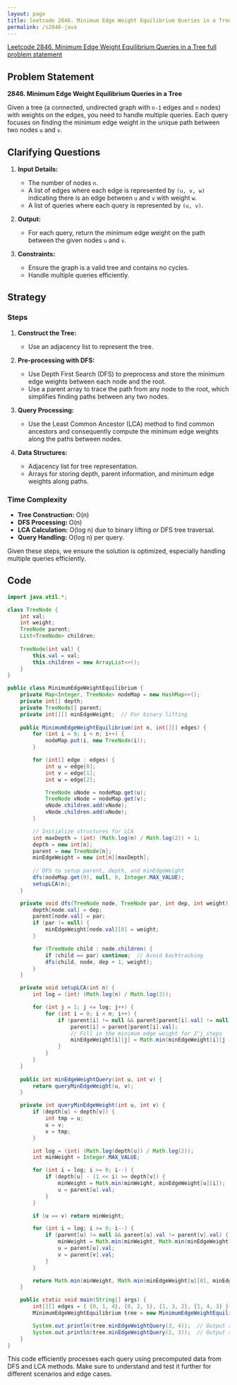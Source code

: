 ```yaml
---
layout: page
title: leetcode 2846. Minimum Edge Weight Equilibrium Queries in a Tree
permalink: /s2846-java
---
```

[Leetcode 2846. Minimum Edge Weight Equilibrium Queries in a Tree full problem statement](https://algoadvance.github.io/algoadvance/l2846)
## Problem Statement

**2846. Minimum Edge Weight Equilibrium Queries in a Tree**

Given a tree (a connected, undirected graph with `n-1` edges and `n` nodes) with weights on the edges, you need to handle multiple queries. Each query focuses on finding the minimum edge weight in the unique path between two nodes `u` and `v`.

## Clarifying Questions

1. **Input Details:**
    - The number of nodes `n`.
    - A list of edges where each edge is represented by `(u, v, w)` indicating there is an edge between `u` and `v` with weight `w`.
    - A list of queries where each query is represented by `(u, v)`.

2. **Output:**
    - For each query, return the minimum edge weight on the path between the given nodes `u` and `v`.

3. **Constraints:**
    - Ensure the graph is a valid tree and contains no cycles.
    - Handle multiple queries efficiently.

## Strategy

### Steps
1. **Construct the Tree:**
   - Use an adjacency list to represent the tree.

2. **Pre-processing with DFS:**
   - Use Depth First Search (DFS) to preprocess and store the minimum edge weights between each node and the root.
   - Use a parent array to trace the path from any node to the root, which simplifies finding paths between any two nodes.

3. **Query Processing:**
   - Use the Least Common Ancestor (LCA) method to find common ancestors and consequently compute the minimum edge weights along the paths between nodes.

4. **Data Structures:**
   - Adjacency list for tree representation.
   - Arrays for storing depth, parent information, and minimum edge weights along paths.

### Time Complexity
- **Tree Construction:** O(n)
- **DFS Processing:** O(n)
- **LCA Calculation:** O(log n) due to binary lifting or DFS tree traversal.
- **Query Handling:** O(log n) per query.

Given these steps, we ensure the solution is optimized, especially handling multiple queries efficiently.

## Code

```java
import java.util.*;

class TreeNode {
    int val;
    int weight;
    TreeNode parent;
    List<TreeNode> children;
    
    TreeNode(int val) {
        this.val = val;
        this.children = new ArrayList<>();
    }
}

public class MinimumEdgeWeightEquilibrium {
    private Map<Integer, TreeNode> nodeMap = new HashMap<>();
    private int[] depth;
    private TreeNode[] parent;
    private int[][] minEdgeWeight;  // For binary lifting
    
    public MinimumEdgeWeightEquilibrium(int n, int[][] edges) {
        for (int i = 0; i < n; i++) {
            nodeMap.put(i, new TreeNode(i));
        }

        for (int[] edge : edges) {
            int u = edge[0];
            int v = edge[1];
            int w = edge[2];

            TreeNode uNode = nodeMap.get(u);
            TreeNode vNode = nodeMap.get(v);
            uNode.children.add(vNode);
            vNode.children.add(uNode);
        }

        // Initialize structures for LCA
        int maxDepth = (int) (Math.log(n) / Math.log(2)) + 1;
        depth = new int[n];
        parent = new TreeNode[n];
        minEdgeWeight = new int[n][maxDepth];
        
        // DFS to setup parent, depth, and minEdgeWeight
        dfs(nodeMap.get(0), null, 0, Integer.MAX_VALUE);
        setupLCA(n);
    }

    private void dfs(TreeNode node, TreeNode par, int dep, int weight) {
        depth[node.val] = dep;
        parent[node.val] = par;
        if (par != null) {
            minEdgeWeight[node.val][0] = weight;
        }

        for (TreeNode child : node.children) {
            if (child == par) continue;  // Avoid backtracking
            dfs(child, node, dep + 1, weight);
        }
    }

    private void setupLCA(int n) {
        int log = (int) (Math.log(n) / Math.log(2));

        for (int j = 1; j <= log; j++) {
            for (int i = 0; i < n; i++) {
                if (parent[i] != null && parent[parent[i].val] != null) {
                    parent[i] = parent[parent[i].val];
                    // Fill in the minimum edge weight for 2^j steps
                    minEdgeWeight[i][j] = Math.min(minEdgeWeight[i][j - 1], minEdgeWeight[parent[i][j - 1]][j - 1]);
                }
            }
        }
    }
    
    public int minEdgeWeightQuery(int u, int v) {
        return queryMinEdgeWeight(u, v);
    }

    private int queryMinEdgeWeight(int u, int v) {
        if (depth[u] < depth[v]) {
            int tmp = u;
            u = v;
            v = tmp;
        }

        int log = (int) (Math.log(depth[u]) / Math.log(2));
        int minWeight = Integer.MAX_VALUE;

        for (int i = log; i >= 0; i--) {
            if (depth[u] - (1 << i) >= depth[v]) {
                minWeight = Math.min(minWeight, minEdgeWeight[u][i]);
                u = parent[u].val;
            }
        }

        if (u == v) return minWeight;

        for (int i = log; i >= 0; i--) {
            if (parent[u] != null && parent[u].val != parent[v].val) {
                minWeight = Math.min(minWeight, Math.min(minEdgeWeight[u][i], minEdgeWeight[v][i]));
                u = parent[u].val;
                v = parent[v].val;
            }
        }

        return Math.min(minWeight, Math.min(minEdgeWeight[u][0], minEdgeWeight[v][0]));
    }

    public static void main(String[] args) {
        int[][] edges = { {0, 1, 4}, {0, 2, 5}, {1, 3, 2}, {1, 4, 3} };
        MinimumEdgeWeightEquilibrium tree = new MinimumEdgeWeightEquilibrium(5, edges);

        System.out.println(tree.minEdgeWeightQuery(3, 4));  // Output should be 2
        System.out.println(tree.minEdgeWeightQuery(2, 3));  // Output should be 4
    }
}
```

This code efficiently processes each query using precomputed data from DFS and LCA methods. Make sure to understand and test it further for different scenarios and edge cases.